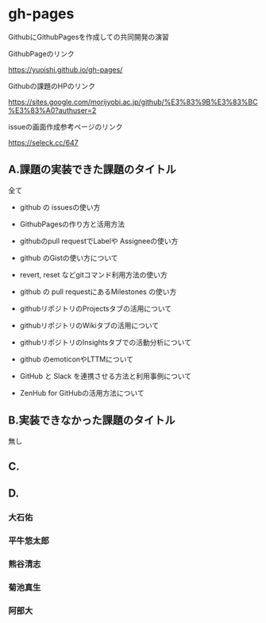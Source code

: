 # gh-pages
GithubにGithubPagesを作成しての共同開発の演習

GithubPageのリンク

https://yuoishi.github.io/gh-pages/

Githubの課題のHPのリンク

https://sites.google.com/morijyobi.ac.jp/github/%E3%83%9B%E3%83%BC%E3%83%A0?authuser=2

issueの画面作成参考ページのリンク

https://seleck.cc/647

## A.課題の実装できた課題のタイトル

全て

* github の issuesの使い方

* GithubPagesの作り方と活用方法

* githubのpull requestでLabelや Assigneeの使い方

* github のGistの使い方について

* revert, reset などgitコマンド利用方法の使い方

* github の pull requestにあるMilestones の使い方 

* githubリポジトリのProjectsタブの活用について

* githubリポジトリのWikiタブの活用について

* githubリポジトリのInsightsタブでの活動分析について

* github のemoticonやLTTMについて

* GitHub と Slack を連携させる方法と利用事例について

* ZenHub for GitHubの活用方法について

## B.実装できなかった課題のタイトル

無し

## C.



## D.

### 大石佑

### 平牛悠太郎

### 熊谷清志

### 菊池真生

### 阿部大
